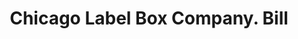 ---
doi: 10.7916/D8FB6DXV
date_other: '1900'
date_other_textual: 1900-1909
form: printed ephemera
genre:
- Invoices
name:
- Chicago Label Box Company
object_in_context_url: https://biggert.cul.columbia.edu/items/view/ave_biggert_00171
subject_hierarchical_geographic:
- Chicago, Illinois, United States
subject_name:
- Chicago Label Box Company
title: Chicago Label Box Company. Bill
sort_title: Chicago Label Box Company. Bill
call_number: ave_biggert_00171
coordinates:
- 41.83694444444445,-87.68472222222222
pid: ave_biggert_00171
identifiers: ave_biggert_00171
thumbnail: false
permalink: /biggert/ave_biggert_00171/
layout: iiif-image-page
---
